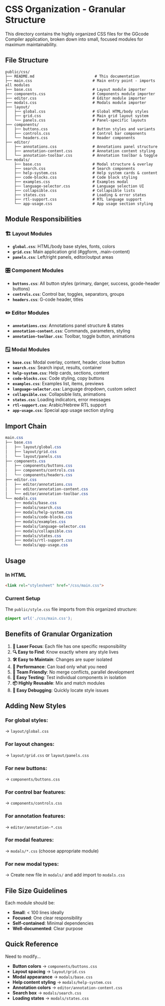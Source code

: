 # CSS Organization - Granular Structure

This directory contains the highly organized CSS files for the GGcode Compiler application, broken down into small, focused modules for maximum maintainability.

## File Structure

```
public/css/
├── README.md                           # This documentation
├── main.css                           # Main entry point - imports all modules
├── base.css                           # Layout module importer
├── components.css                     # Components module importer  
├── editor.css                         # Editor module importer
├── modals.css                         # Modals module importer
├── layout/
│   ├── global.css                     # Global HTML/body styles
│   ├── grid.css                       # Main grid layout system
│   └── panels.css                     # Panel-specific layouts
├── components/
│   ├── buttons.css                    # Button styles and variants
│   ├── controls.css                   # Control bar components
│   └── headers.css                    # Header components
├── editor/
│   ├── annotations.css                # Annotations panel structure
│   ├── annotation-content.css         # Annotation content styling
│   └── annotation-toolbar.css         # Annotation toolbar & toggle
└── modals/
    ├── base.css                       # Modal structure & overlay
    ├── search.css                     # Search components
    ├── help-system.css                # Help system cards & content
    ├── code-blocks.css                # Code block styling
    ├── examples.css                   # Examples modal
    ├── language-selector.css          # Language selection UI
    ├── collapsible.css                # Collapsible lists
    ├── states.css                     # Loading & error states
    ├── rtl-support.css                # RTL language support
    └── app-usage.css                  # App usage section styling
```

## Module Responsibilities

### 🏗️ **Layout Modules**
- **`global.css`**: HTML/body base styles, fonts, colors
- **`grid.css`**: Main application grid (#ggform, .main-content)
- **`panels.css`**: Left/right panels, editor/output areas

### 🎛️ **Component Modules**
- **`buttons.css`**: All button styles (primary, danger, success, gcode-header buttons)
- **`controls.css`**: Control bar, toggles, separators, groups
- **`headers.css`**: G-code header, titles

### ✏️ **Editor Modules**
- **`annotations.css`**: Annotations panel structure & states
- **`annotation-content.css`**: Commands, parameters, styling
- **`annotation-toolbar.css`**: Toolbar, toggle button, animations

### 🪟 **Modal Modules**
- **`base.css`**: Modal overlay, content, header, close button
- **`search.css`**: Search input, results, container
- **`help-system.css`**: Help cards, sections, content
- **`code-blocks.css`**: Code styling, copy buttons
- **`examples.css`**: Examples list, items, previews
- **`language-selector.css`**: Language dropdown, custom select
- **`collapsible.css`**: Collapsible lists, animations
- **`states.css`**: Loading indicators, error messages
- **`rtl-support.css`**: Arabic/Hebrew RTL support
- **`app-usage.css`**: Special app usage section styling

## Import Chain

```css
main.css
├── base.css
│   ├── layout/global.css
│   ├── layout/grid.css
│   └── layout/panels.css
├── components.css
│   ├── components/buttons.css
│   ├── components/controls.css
│   └── components/headers.css
├── editor.css
│   ├── editor/annotations.css
│   ├── editor/annotation-content.css
│   └── editor/annotation-toolbar.css
└── modals.css
    ├── modals/base.css
    ├── modals/search.css
    ├── modals/help-system.css
    ├── modals/code-blocks.css
    ├── modals/examples.css
    ├── modals/language-selector.css
    ├── modals/collapsible.css
    ├── modals/states.css
    ├── modals/rtl-support.css
    └── modals/app-usage.css
```

## Usage

### In HTML
```html
<link rel="stylesheet" href="/css/main.css">
```

### Current Setup
The `public/style.css` file imports from this organized structure:
```css
@import url('./css/main.css');
```

## Benefits of Granular Organization

1. **🎯 Laser Focus**: Each file has one specific responsibility
2. **🔍 Easy to Find**: Know exactly where any style lives
3. **🛠️ Easy to Maintain**: Changes are super isolated
4. **🚀 Performance**: Can load only what you need
5. **👥 Team Friendly**: No merge conflicts, parallel development
6. **🧪 Easy Testing**: Test individual components in isolation
7. **📦 Highly Reusable**: Mix and match modules
8. **🔧 Easy Debugging**: Quickly locate style issues

## Adding New Styles

### For global styles:
→ `layout/global.css`

### For layout changes:
→ `layout/grid.css` or `layout/panels.css`

### For new buttons:
→ `components/buttons.css`

### For control bar features:
→ `components/controls.css`

### For annotation features:
→ `editor/annotation-*.css`

### For modal features:
→ `modals/*.css` (choose appropriate module)

### For new modal types:
→ Create new file in `modals/` and add import to `modals.css`

## File Size Guidelines

Each module should be:
- **Small**: < 100 lines ideally
- **Focused**: One clear responsibility
- **Self-contained**: Minimal dependencies
- **Well-documented**: Clear purpose


## Quick Reference

Need to modify...
- **Button colors** → `components/buttons.css`
- **Layout spacing** → `layout/grid.css`
- **Modal appearance** → `modals/base.css`
- **Help content styling** → `modals/help-system.css`
- **Annotation colors** → `editor/annotation-content.css`
- **Search box** → `modals/search.css`
- **Loading states** → `modals/states.css`